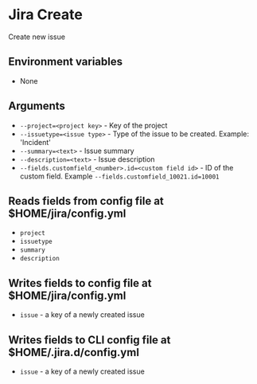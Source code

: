 # Jira Create
Create new issue

## Environment variables
- None

## Arguments
- `--project=<project key>` - Key of the project
- `--issuetype=<issue type>` - Type of the issue to be created. Example: 'Incident'
- `--summary=<text>` - Issue summary
- `--description=<text>` - Issue description
- `--fields.customfield_<number>.id=<custom field id>` - ID of the custom field. Example `--fields.customfield_10021.id=10001`

## Reads fields from config file at $HOME/jira/config.yml
- `project`
- `issuetype`
- `summary`
- `description`

## Writes fields to config file at $HOME/jira/config.yml
- `issue` - a key of a newly created issue

## Writes fields to CLI config file at $HOME/.jira.d/config.yml
- `issue` - a key of a newly created issue